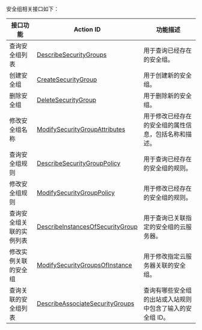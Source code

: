安全组相关接口如下：

| 接口功能 | Action ID | 功能描述
|---------|---------|---------|
| 查询安全组列表 | [DescribeSecurityGroups](/doc/api/229/%E6%9F%A5%E8%AF%A2%E5%AE%89%E5%85%A8%E7%BB%84%E5%88%97%E8%A1%A8) | 用于查询已经存在的安全组。
| 创建安全组 | [CreateSecurityGroup](/doc/api/229/%E5%88%9B%E5%BB%BA%E5%AE%89%E5%85%A8%E7%BB%84) | 用于创建新的安全组。
| 删除安全组 | [DeleteSecurityGroup](/doc/api/229/%E5%88%A0%E9%99%A4%E5%AE%89%E5%85%A8%E7%BB%84) | 用于删除新的安全组。
| 修改安全组名称 | [ModifySecurityGroupAttributes](/doc/api/229/%E4%BF%AE%E6%94%B9%E5%AE%89%E5%85%A8%E7%BB%84%E5%90%8D%E7%A7%B0) | 用于修改已经存在的安全组的属性信息，包括名称和描述。
| 查询安全组规则 | [DescribeSecurityGroupPolicy](/doc/api/229/%E6%9F%A5%E8%AF%A2%E5%AE%89%E5%85%A8%E7%BB%84%E8%A7%84%E5%88%99) | 用于查询已经存在的安全组的规则。
| 修改安全组规则 | [ModifySecurityGroupPolicy](/doc/api/229/%E4%BF%AE%E6%94%B9%E5%AE%89%E5%85%A8%E7%BB%84%E8%A7%84%E5%88%99) | 用于修改已经存在的安全组的规则。
| 查询安全组关联的实例列表 | [DescribeInstancesOfSecurityGroup](/doc/api/229/%E6%9F%A5%E8%AF%A2%E5%AE%89%E5%85%A8%E7%BB%84%E5%85%B3%E8%81%94%E7%9A%84%E4%BA%91%E4%B8%BB%E6%9C%BA%E5%88%97%E8%A1%A8) | 用于查询已关联指定的安全组的云服务器。
| 修改实例关联的安全组 | [ModifySecurityGroupsOfInstance](/doc/api/229/%E4%BF%AE%E6%94%B9%E4%BA%91%E4%B8%BB%E6%9C%BA%E5%85%B3%E8%81%94%E7%9A%84%E5%AE%89%E5%85%A8%E7%BB%84) | 用于修改指定云服务器关联的安全组。
| 查询关联的安全组列表 | [DescribeAssociateSecurityGroups](/doc/api/229/%E6%9F%A5%E8%AF%A2%E4%B8%8E%E5%AE%89%E5%85%A8%E7%BB%84%E5%85%B3%E8%81%94%E7%9A%84%E5%AE%89%E5%85%A8%E7%BB%84%E5%88%97%E8%A1%A8) | 查询有哪些安全组的出站或入站规则中包含了输入的安全组 ID。
